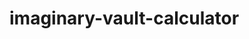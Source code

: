 # imaginary-vault-calculator
<!--  
Code Purpose: This program models a financial scenario where an initial vault of money is subject to daily transformations. 
Each day, the vault amount is multiplied by the sum of its digits, ensuring that the sum remains a single digit. 
Additionally, the program calculates and displays the equivalent values of the vault in different currencies
(EUR and USD) based on specified exchange rates. 
The goal is to track how the vault's value changes over a specified time period, 
considering both numerical and word representations of the amount. 
-->